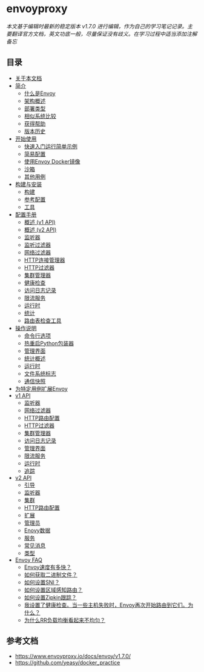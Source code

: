 # envoyproxy

*本文基于编辑时最新的稳定版本 v1.7.0 进行编辑，作为自己的学习笔记记录。主要翻译官方文档，英文功底一般，尽量保证没有歧义。在学习过程中适当添加注解备忘*

## 目录
* [关于本文档](/about/about_the_documentation.md)
* [简介](/introduction/introduction.md)
    * [什么是Envoy]()
    * [架构概述]()
    * [部署类型]()
    * [相似系统比较]()
    * [获得帮助]()
    * [版本历史]()
* [开始使用](/start/getting_started.md)
    * [快速入门运行简单示例](/start/getting_started.md#快速入门运行简单示例)
    * [简易配置](/start/getting_started.md#简易配置)
    * [使用Envoy Docker镜像](/start/getting_started.md#使用envoy-docker镜像)
    * [沙箱](/start/getting_started.md#沙箱)
    * [其他用例](/start/getting_started.md#其他用例)
* [构建与安装](/installation/installation.md)
    * [构建]()
    * [参考配置]()
    * [工具]()
* [配置手册](/configuration/configuration.md)
    * [概述 (v1 API)](/configuration/overview/v1_overview.md)
    * [概述 (v2 API)](/configuration/overview/v2_overview.md)
    * [监听器]()
    * [监听过滤器]()
    * [网络过滤器]()
    * [HTTP连接管理器]()
    * [HTTP过滤器]()
    * [集群管理器]()
    * [健康检查]()
    * [访问日志记录]()
    * [限流服务]()
    * [运行时]()
    * [统计]()
    * [路由表检查工具]()
* [操作说明](/operations/operations.md)
    * [命令行选项]()
    * [热重启Python包装器]()
    * [管理界面]()
    * [统计概述]()
    * [运行时]()
    * [文件系统标志]()
    * [通信快照]()
* [为特定用例扩展Envoy](/extending/extending.md)
* [v1 API](/v1/v1API.md)
    * [监听器]()
    * [网络过滤器]()
    * [HTTP路由配置]()
    * [HTTP过滤器]()
    * [集群管理器]()
    * [访问日志记录]()
    * [管理界面]()
    * [限流服务]()
    * [运行时]()
    * [追踪]()
* [v2 API](/v2/v2API.md)
    * [引导]()
    * [监听器]()
    * [集群]()
    * [HTTP路由配置]()
    * [扩展]()
    * [管理员]()
    * [Enovy数据]()
    * [服务]()
    * [常见消息]()
    * [类型]()
* [Envoy FAQ](/faq/faq.md)
    * [Envoy速度有多快？]()
    * [如何获取二进制文件？]()
    * [如何设置SNI？]()
    * [如何设置区域感知路由？]()
    * [如何设置Zipkin跟踪？]()
    * [我设置了健康检查。当一些主机失败时，Envoy再次开始路由到它们。为什么？]()
    * [为什么RR负载均衡看起来不均匀？]()


## 参考文档
* https://www.envoyproxy.io/docs/envoy/v1.7.0/
* https://github.com/yeasy/docker_practice
